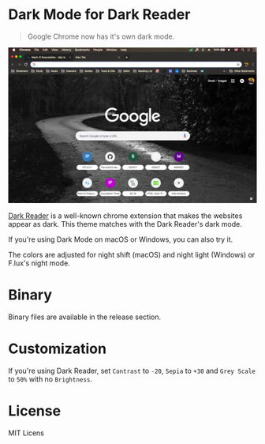 # Dark Mode for Dark Reader
> Google Chrome now has it's own dark mode.
<center>
  <img src="./Screenshot/Screen Shot 2018-09-10 at 3.29.43 PM.png" />
</center>

[Dark Reader](https://github.com/darkreader/darkreader) is a well-known chrome extension
that makes the websites appear as dark. This theme matches with the Dark Reader's dark mode.

If you're using Dark Mode on macOS or Windows, you can also try it.

The colors are adjusted for night shift (macOS) and night light (Windows) or F.lux's night mode.

# Binary
Binary files are available in the release section.

# Customization
If you're using Dark Reader, set `Contrast` to `-20`, `Sepia` to `+30` and `Grey Scale` to `50%` with no `Brightness`.

# License
MIT Licens
